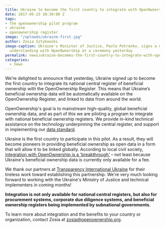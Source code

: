 ```yaml
---
title: Ukraine to become the first country to integrate with OpenOwnership
date: 2017-05-23 10:39:00 Z
tags:
- the openownership pilot program
- ukraine
- openownership register
image: "/uploads/ukraine-first.jpg"
author: Zosia Sztykowski
image-caption: Ukraine's Minister of Justice, Pavlo Petrenko. signs a memorandum of
  understanding with OpenOwnership at a ceremony yesterday
permalink: news/ukraine-becomes-the-first-country-to-integrate-with-openownership/
categories:
  - news
---
```


We’re delighted to announce that yesterday, Ukraine signed up to become the first country to integrate its national central register of beneficial ownership with the OpenOwnership Register. This means that Ukraine’s beneficial ownership data will be automatically available on the OpenOwnership Register, and linked to data from around the world.

OpenOwnership's goal is to mainstream high-quality, global beneficial ownership data, and as part of this we are piloting a program to integrate with national beneficial ownership registers. We provide in-kind technical assistance on the technology underpinning the central register, and support in implementing our [data standard](http://openownership.org/news/coming-soon-a-beneficial-ownership-data-standard/).

Ukraine is the first country to participate in this pilot. As a result, they will become pioneers in providing beneficial ownership as open data in a form that will allow it to be linked globally. According to local civil society, [integration with OpenOwnership is a 'breakthrough'](http://ti-ukraine.org/en/news/information-about-beneficial-owners-will-be-included-in-a-public-register/) – not least because Ukraine's beneficial ownership data is currently only available for a fee.

We thank our partners at [Transparency International Ukraine](http://ti-ukraine.org/en/news/memorandum-of-global-partnership-to-disclosure-of-beneficial-owners-was-sign-on-may-22nd/) for their tireless work toward establishing this partnership. We're very much looking forward to working with the Ukraine's Ministry of Justice and technical implementers in coming months!

**Integration is not only available for national central registers, but also for procurement systems, corporate due diligence systems, and beneficial ownership registers being implemented by subnational governments.**

To learn more about integration and the benefits to your country or organization, contact Zosia at zosia@openownership.org.

